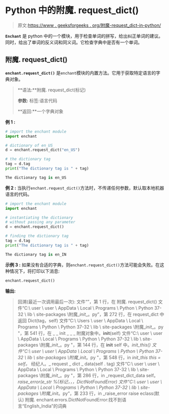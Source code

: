 # Python 中的附魔. request_dict()

> 原文:[https://www . geeksforgeeks . org/附魔-request_dict-in-python/](https://www.geeksforgeeks.org/enchant-request_dict-in-python/)

**`Enchant`** 是 python 中的一个模块，用于检查单词的拼写，给出纠正单词的建议。同时，给出了单词的反义词和同义词。它检查字典中是否有一个单词。

## 附魔. request_dict()

**`enchant.request_dict()`** 是`enchant`模块的内置方法。它用于获取特定语言的字典对象。

> **语法:**附魔. request_dict(标记)
> 
> **参数:**
> 标签:语言代码
> 
> **返回:**一个字典对象

**例 1 :**

```py
# import the enchant module
import enchant

# dictionary of en_US
d = enchant.request_dict("en_US")

# the dictionary tag
tag = d.tag
print("The dictionary tag is " + tag)
```

```py
The dictionary tag is en_US

```

**例 2 :** 当执行`enchant.request_dict()`方法时，不传递任何参数，默认取本地机器语言的代码。

```py
# import the enchant module
import enchant

# instantiating the dictionary 
# without passing any parameter
d = enchant.request_dict()

# finding the dictionary tag
tag = d.tag
print("The dictionary tag is " + tag)
```

```py
The dictionary tag is en_IN

```

**示例 3 :** 如果没有合适的字典，则`enchant.request_dict()`方法可能会失败。在这种情况下，将打印以下消息:

```py
enchant.request_dict()
```

**输出:**

> 回溯(最近一次调用最后一次):
> 文件“”，第 1 行，在
> 附魔. request_dict()
> 文件“C:\ user \ user \ AppData \ Local \ Programs \ Python \ Python 37-32 \ lib \ site-packages \附魔\__init__。py”，第 272 行，在 request_dict
> 中返回 Dict(tag，self)
> 文件“C:\ Users \ user \ AppData \ Local \ Programs \ Python \ Python 37-32 \ lib \ site-packages \附魔\__init__。py "，第 541 行，在 _ _ init _ _
> _ 附魔对象中。__init__(self)
> 文件“C:\ user \ user \ AppData \ Local \ Programs \ Python \ Python 37-32 \ lib \ site-packages \附魔\__init__。py "，第 144 行，在 __init__
> self 中。_init_this()
> 文件“C:\ user \ user \ AppData \ Local \ Programs \ Python \ Python 37-32 \ lib \ site-packages \附魔\__init__。py "，第 548 行，in _init_this
> this = self。_ 经纪人。_ request _ dict _ data(self . tag)
> 文件“C:\ user \ user \ AppData \ Local \ Programs \ Python \ Python 37-32 \ lib \ site-packages \附魔\__init__。py "，第 286 行，in _request_dict_data
> self。_raise_error(e_str %(标记，，，DictNotFoundError)
> 文件“C:\ user \ user \ AppData \ Local \ Programs \ Python \ Python 37-32 \ lib \ site-packages \附魔\__init__。py”，第 233 行，in _raise_error
> raise eclass(默认)
> 附魔. enchant.errors.DictNotFoundError:找不到语言“English_India”的词典